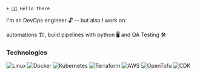 ```dif
+ 👋️👋️ Hello there
```
I'm an DevOps engineer 🔓️ -- but also I work on:

automations 🏗️, build pipelines with python 🖥️ and QA Testing 🛠️

### Technologies

![Linux](https://img.shields.io/badge/-Linux-000?&logo=Linux)
![Docker](https://img.shields.io/badge/-Docker-000?&logo=Docker)
![Kubernetes](https://img.shields.io/badge/-Kubernetes-000?&logo=Kubernetes)
![Terraform](https://img.shields.io/badge/-Terraform-000?&logo=Terraform)
![AWS](https://img.shields.io/badge/-AWS-000?&logo=Amazon)
![OpenTofu](https://img.shields.io/badge/-OpenTofu-000?&logo=OpenTofu)
![CDK](https://img.shields.io/badge/-CDK-000?&logo=CDK)
